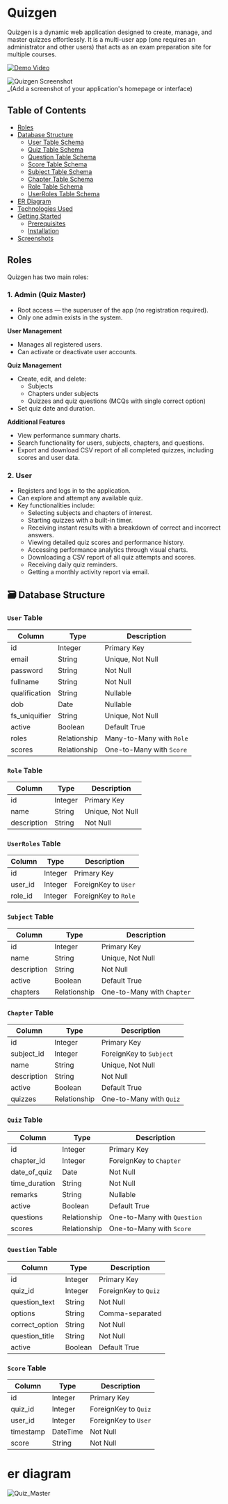 # Quizgen

Quizgen is a dynamic web application designed to create, manage, and master quizzes effortlessly. It is a multi-user app (one requires an administrator and other users) that acts as an exam preparation site for multiple courses.

[![Demo Video](https://img.shields.io/badge/Video_Demo-FF0000?style=for-the-badge&logo=youtube&logoColor=white)](https://drive.google.com/file/d/16PTD8y75gmB-HCmemrKdMZSep47nk59_/view?usp=sharing)

![Quizgen Screenshot](https://github.com/user-attachments/assets/your-screenshot-path-here)  
\_(Add a screenshot of your application's homepage or interface)

## Table of Contents

- [Roles](#roles)
- [Database Structure](#database-structure)
  - [User Table Schema](#user-table-schema)
  - [Quiz Table Schema](#quiz-table-schema)
  - [Question Table Schema](#question-table-schema)
  - [Score Table Schema](#score-table-schema)
  - [Subject Table Schema](#subject-table-schema)
  - [Chapter Table Schema](#chapter-table-schema)
  - [Role Table Schema](#role-table-schema)
  - [UserRoles Table Schema](#userroles-table-schema)
- [ER Diagram](#er-diagram)
- [Technologies Used](#technologies-used)
- [Getting Started](#getting-started)
  - [Prerequisites](#prerequisites)
  - [Installation](#installation)
- [Screenshots](#screenshots)

## Roles

Quizgen has two main roles:

### 1. Admin (Quiz Master)

- Root access — the superuser of the app (no registration required).
- Only one admin exists in the system.

**User Management**

- Manages all registered users.
- Can activate or deactivate user accounts.

**Quiz Management**

- Create, edit, and delete:
  - Subjects
  - Chapters under subjects
  - Quizzes and quiz questions (MCQs with single correct option)
- Set quiz date and duration.

**Additional Features**

- View performance summary charts.
- Search functionality for users, subjects, chapters, and questions.
- Export and download CSV report of all completed quizzes, including scores and user data.

### 2. User

- Registers and logs in to the application.
- Can explore and attempt any available quiz.
- Key functionalities include:
  - Selecting subjects and chapters of interest.
  - Starting quizzes with a built-in timer.
  - Receiving instant results with a breakdown of correct and incorrect answers.
  - Viewing detailed quiz scores and performance history.
  - Accessing performance analytics through visual charts.
  - Downloading a CSV report of all quiz attempts and scores.
  - Receiving daily quiz reminders.
  - Getting a monthly activity report via email.

## 🗃️ Database Structure

### `User` Table

| Column        | Type         | Description              |
| ------------- | ------------ | ------------------------ |
| id            | Integer      | Primary Key              |
| email         | String       | Unique, Not Null         |
| password      | String       | Not Null                 |
| fullname      | String       | Not Null                 |
| qualification | String       | Nullable                 |
| dob           | Date         | Nullable                 |
| fs_uniquifier | String       | Unique, Not Null         |
| active        | Boolean      | Default True             |
| roles         | Relationship | Many-to-Many with `Role` |
| scores        | Relationship | One-to-Many with `Score` |

### `Role` Table

| Column      | Type    | Description      |
| ----------- | ------- | ---------------- |
| id          | Integer | Primary Key      |
| name        | String  | Unique, Not Null |
| description | String  | Not Null         |

### `UserRoles` Table

| Column  | Type    | Description          |
| ------- | ------- | -------------------- |
| id      | Integer | Primary Key          |
| user_id | Integer | ForeignKey to `User` |
| role_id | Integer | ForeignKey to `Role` |

### `Subject` Table

| Column      | Type         | Description                |
| ----------- | ------------ | -------------------------- |
| id          | Integer      | Primary Key                |
| name        | String       | Unique, Not Null           |
| description | String       | Not Null                   |
| active      | Boolean      | Default True               |
| chapters    | Relationship | One-to-Many with `Chapter` |

### `Chapter` Table

| Column      | Type         | Description             |
| ----------- | ------------ | ----------------------- |
| id          | Integer      | Primary Key             |
| subject_id  | Integer      | ForeignKey to `Subject` |
| name        | String       | Unique, Not Null        |
| description | String       | Not Null                |
| active      | Boolean      | Default True            |
| quizzes     | Relationship | One-to-Many with `Quiz` |

### `Quiz` Table

| Column        | Type         | Description                 |
| ------------- | ------------ | --------------------------- |
| id            | Integer      | Primary Key                 |
| chapter_id    | Integer      | ForeignKey to `Chapter`     |
| date_of_quiz  | Date         | Not Null                    |
| time_duration | String       | Not Null                    |
| remarks       | String       | Nullable                    |
| active        | Boolean      | Default True                |
| questions     | Relationship | One-to-Many with `Question` |
| scores        | Relationship | One-to-Many with `Score`    |

### `Question` Table

| Column         | Type    | Description          |
| -------------- | ------- | -------------------- |
| id             | Integer | Primary Key          |
| quiz_id        | Integer | ForeignKey to `Quiz` |
| question_text  | String  | Not Null             |
| options        | String  | Comma-separated      |
| correct_option | String  | Not Null             |
| question_title | String  | Not Null             |
| active         | Boolean | Default True         |

### `Score` Table

| Column    | Type     | Description          |
| --------- | -------- | -------------------- |
| id        | Integer  | Primary Key          |
| quiz_id   | Integer  | ForeignKey to `Quiz` |
| user_id   | Integer  | ForeignKey to `User` |
| timestamp | DateTime | Not Null             |
| score     | String   | Not Null             |

# er diagram
![Quiz_Master](https://github.com/user-attachments/assets/a6eb18aa-bd12-44b9-ad0e-27df5ffabc03)


